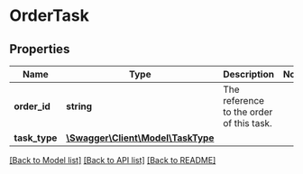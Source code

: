 # OrderTask

## Properties
Name | Type | Description | Notes
------------ | ------------- | ------------- | -------------
**order_id** | **string** | The reference to the order of this task. | 
**task_type** | [**\Swagger\Client\Model\TaskType**](TaskType.md) |  | 

[[Back to Model list]](../../README.md#documentation-for-models) [[Back to API list]](../../README.md#documentation-for-api-endpoints) [[Back to README]](../../README.md)

